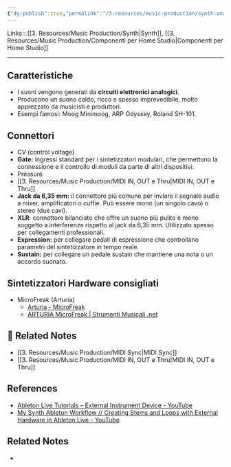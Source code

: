 ```yaml
---
{"dg-publish":true,"permalink":"/3-resources/music-production/synth-analog/","tags":["note"]}
---
```


Links:: [[3. Resources/Music Production/Synth\|Synth]], [[3. Resources/Music Production/Componenti per Home Studio\|Componenti per Home Studio]]

---

## Caratteristiche

- I suoni vengono generati da **circuiti elettronici analogici**.
- Producono un suono caldo, ricco e spesso imprevedibile, molto apprezzato da musicisti e produttori.
- Esempi famosi: Moog Minimoog, ARP Odyssey, Roland SH-101.


## Connettori

- CV (control voltage)
- **Gate:** ingressi standard per i sintetizzatori modulari, che permettono la connessione e il controllo di moduli da parte di altri dispositivi.
- Pressure
- [[3. Resources/Music Production/MIDI IN, OUT e Thru\|MIDI IN, OUT e Thru]]
- **Jack da 6,35 mm:** il connettore più comune per inviare il segnale audio a mixer, amplificatori o cuffie. Può essere mono (un singolo cavo) o stereo (due cavi).
- **XLR**: connettore bilanciato che offre un suono più pulito e meno soggetto a interferenze rispetto al jack da 6,35 mm. Utilizzato spesso per collegamenti professionali.
- **Expression:** per collegare pedali di espressione che controllano parametri del sintetizzatore in tempo reale.
- **Sustain:** per collegare un pedale sustain che mantiene una nota o un accordo suonato.



## Sintetizzatori Hardware consigliati

- MicroFreak (Arturia)
	- [Arturia - MicroFreak](https://www.arturia.com/products/hardware-synths/microfreak/overview)
	- [ARTURIA MicroFreak | Strumenti Musicali .net](https://strumentimusicali.net/product_info.php/products_id/85125/arturia-microfreak.html)



## 🔗 Related Notes

- [[3. Resources/Music Production/MIDI Sync\|MIDI Sync]]
- [[3. Resources/Music Production/MIDI IN, OUT e Thru\|MIDI IN, OUT e Thru]]



## References

- [Ableton Live Tutorials – External Instrument Device - YouTube](https://www.youtube.com/watch?v=2ONL4ZWgy7E)
- [My Synth Ableton Workflow // Creating Stems and Loops with External Hardware in Ableton Live - YouTube](https://www.youtube.com/watch?v=CL7we4AOWRc)


## Related Notes

- 



